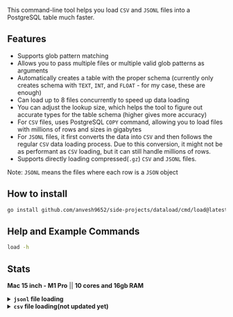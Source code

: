 This command-line tool helps you load `CSV` and `JSONL` files into a PostgreSQL table much faster.

## Features
- Supports glob pattern matching
- Allows you to pass multiple files or multiple valid glob patterns as arguments
- Automatically creates a table with the proper schema (currently only creates schema with `TEXT`, `INT`, and `FLOAT` - for my case, these are enough)
- Can load up to 8 files concurrently to speed up data loading
- You can adjust the lookup size, which helps the tool to figure out accurate types for the table schema (higher gives more accuracy)
- For `CSV` files, uses PostgreSQL `COPY` command, allowing you to load files with millions of rows and sizes in gigabytes
- For `JSONL` files, it first converts the data into `CSV` and then follows the regular `CSV` data loading process. Due to this conversion, it might not be as performant as `CSV` loading, but it can still handle millions of rows.
- Supports directly loading compressed(`.gz`) `CSV` and `JSONL` files.

Note: `JSONL` means the files where each row is a `JSON` object

## How to install
```sh
go install github.com/anvesh9652/side-projects/dataload/cmd/load@latest
```

## Help and Example Commands
```sh
load -h
```


## Stats
**Mac 15 inch - M1 Pro** || **10 cores and 16gb RAM**
<details>
    <summary><b><code>jsonl</code> file loading</b></summary>

```bash
➜ side-projects • own ✗ git:(support-for-gz-files) ✗ 
❯ load -s gz -f "both" /Users/agali/Downloads/temp/my_data/usage_data_3m.json 
status=SUCCESS rows_inserted=3.30M file_size=4.5GB file=/Users/agali/Downloads/temp/my_data/usage_data_3m.json
msg="final load stats" data_format="JSONL" total=1 success=1 failed=0 total_rows_inserted=3.30M took=54.725207917s

➜ side-projects • own ✗ git:(support-for-gz-files) ✗ 
❯ load -s gz -f "both" /Users/agali/Downloads/temp/my_data/usage_data_4m.json
status=SUCCESS rows_inserted=4.00M file_size=5.5GB file=/Users/agali/Downloads/temp/my_data/usage_data_4m.json
msg="final load stats" data_format="JSONL" total=1 success=1 failed=0 total_rows_inserted=4.00M took=1m2.032765709s

➜ side-projects • own ✗ git:(support-for-gz-files) ✗ 
❯ load -s gz -f "both" /Users/agali/Downloads/temp/my_data/usage_data_5_5m.json
status=SUCCESS rows_inserted=5.50M file_size=7.5GB file=/Users/agali/Downloads/temp/my_data/usage_data_5_5m.json
msg="final load stats" data_format="JSONL" total=1 success=1 failed=0 total_rows_inserted=5.50M took=1m33.149445208s

➜ side-projects • own ✗ git:(support-for-gz-files) ✗ 
❯ load -s gz -f "both" /Users/agali/Downloads/temp/my_data/usage-data.json   
status=SUCCESS rows_inserted=12.55M file_size=17GB file=/Users/agali/Downloads/temp/my_data/usage-data.json
msg="final load stats" data_format="JSONL" total=1 success=1 failed=0 total_rows_inserted=12.55M took=3m6.597653s

➜ side-projects • own ✗ git:(support-for-gz-files) ✗ 
❯ load -s gz -f "both" /Users/agali/Downloads/temp/my_data/usage-data.json.gz
status=SUCCESS rows_inserted=12.55M file_size=486MB file=/Users/agali/Downloads/temp/my_data/usage-data.json.gz
msg="final load stats" data_format="JSONL" total=1 success=1 failed=0 total_rows_inserted=12.55M took=3m10.609226875s
```
</details>
<details>
    <summary><b><code>csv</code> file loading(not updated yet)</b></summary>
</details>